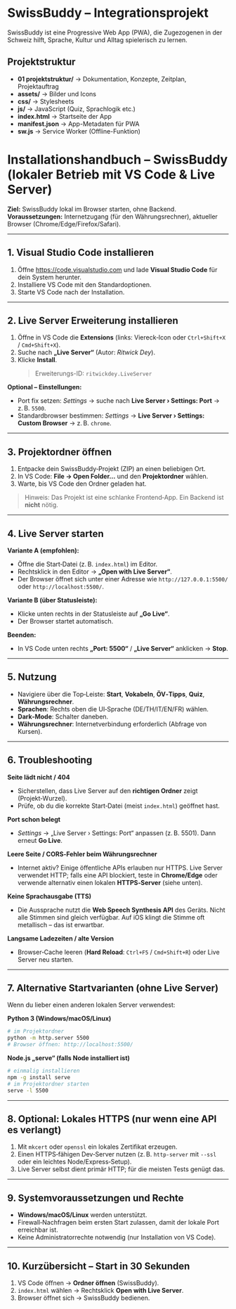 # SwissBuddy – Integrationsprojekt

SwissBuddy ist eine Progressive Web App (PWA), die Zugezogenen in der Schweiz hilft, Sprache, Kultur und Alltag spielerisch zu lernen.

## Projektstruktur

- **01 projektstruktur/** → Dokumentation, Konzepte, Zeitplan, Projektauftrag
- **assets/** → Bilder und Icons
- **css/** → Stylesheets
- **js/** → JavaScript (Quiz, Sprachlogik etc.)
- **index.html** → Startseite der App
- **manifest.json** → App-Metadaten für PWA
- **sw.js** → Service Worker (Offline-Funktion)

# Installationshandbuch – SwissBuddy (lokaler Betrieb mit VS Code & Live Server)

**Ziel:** SwissBuddy lokal im Browser starten, ohne Backend.  
**Voraussetzungen:** Internetzugang (für den Währungsrechner), aktueller Browser (Chrome/Edge/Firefox/Safari).

---

## 1. Visual Studio Code installieren

1. Öffne https://code.visualstudio.com und lade **Visual Studio Code** für dein System herunter.
2. Installiere VS Code mit den Standardoptionen.
3. Starte VS Code nach der Installation.

---

## 2. Live Server Erweiterung installieren

1. Öffne in VS Code die **Extensions** (links: Viereck‑Icon oder `Ctrl+Shift+X` / `Cmd+Shift+X`).
2. Suche nach **„Live Server“** (Autor: _Ritwick Dey_).
3. Klicke **Install**.
   > Erweiterungs-ID: `ritwickdey.LiveServer`

**Optional – Einstellungen:**

- Port fix setzen: _Settings_ → suche nach **Live Server › Settings: Port** → z. B. `5500`.
- Standardbrowser bestimmen: _Settings_ → **Live Server › Settings: Custom Browser** → z. B. `chrome`.

---

## 3. Projektordner öffnen

1. Entpacke dein SwissBuddy‑Projekt (ZIP) an einen beliebigen Ort.
2. In VS Code: **File → Open Folder…** und den **Projektordner** wählen.
3. Warte, bis VS Code den Ordner geladen hat.

> Hinweis: Das Projekt ist eine schlanke Frontend‑App. Ein Backend ist **nicht** nötig.

---

## 4. Live Server starten

**Variante A (empfohlen):**

- Öffne die Start‑Datei (z. B. `index.html`) im Editor.
- Rechtsklick in den Editor → **„Open with Live Server“**.
- Der Browser öffnet sich unter einer Adresse wie `http://127.0.0.1:5500/` oder `http://localhost:5500/`.

**Variante B (über Statusleiste):**

- Klicke unten rechts in der Statusleiste auf **„Go Live“**.
- Der Browser startet automatisch.

**Beenden:**

- In VS Code unten rechts **„Port: 5500“** / **„Live Server“** anklicken → **Stop**.

---

## 5. Nutzung

- Navigiere über die Top‑Leiste: **Start**, **Vokabeln**, **ÖV‑Tipps**, **Quiz**, **Währungsrechner**.
- **Sprachen**: Rechts oben die UI‑Sprache (DE/TH/IT/EN/FR) wählen.
- **Dark‑Mode**: Schalter daneben.
- **Währungsrechner**: Internetverbindung erforderlich (Abfrage von Kursen).

---

## 6. Troubleshooting

**Seite lädt nicht / 404**

- Sicherstellen, dass Live Server auf den **richtigen Ordner** zeigt (Projekt‑Wurzel).
- Prüfe, ob du die korrekte Start‑Datei (meist `index.html`) geöffnet hast.

**Port schon belegt**

- _Settings_ → „Live Server › Settings: Port“ anpassen (z. B. 5501). Dann erneut **Go Live**.

**Leere Seite / CORS‑Fehler beim Währungsrechner**

- Internet aktiv? Einige öffentliche APIs erlauben nur HTTPS. Live Server verwendet HTTP; falls eine API blockiert, teste in **Chrome/Edge** oder verwende alternativ einen lokalen **HTTPS‑Server** (siehe unten).

**Keine Sprachausgabe (TTS)**

- Die Aussprache nutzt die **Web Speech Synthesis API** des Geräts. Nicht alle Stimmen sind gleich verfügbar. Auf iOS klingt die Stimme oft metallisch – das ist erwartbar.

**Langsame Ladezeiten / alte Version**

- Browser‑Cache leeren (**Hard Reload**: `Ctrl+F5` / `Cmd+Shift+R`) oder Live Server neu starten.

---

## 7. Alternative Startvarianten (ohne Live Server)

Wenn du lieber einen anderen lokalen Server verwendest:

**Python 3 (Windows/macOS/Linux)**

```bash
# im Projektordner
python -m http.server 5500
# Browser öffnen: http://localhost:5500/
```

**Node.js „serve“ (falls Node installiert ist)**

```bash
# einmalig installieren
npm -g install serve
# im Projektordner starten
serve -l 5500
```

---

## 8. Optional: Lokales HTTPS (nur wenn eine API es verlangt)

1. Mit `mkcert` oder `openssl` ein lokales Zertifikat erzeugen.
2. Einen HTTPS‑fähigen Dev‑Server nutzen (z. B. `http-server` mit `--ssl` oder ein leichtes Node/Express‑Setup).
3. Live Server selbst dient primär HTTP; für die meisten Tests genügt das.

---

## 9. Systemvoraussetzungen und Rechte

- **Windows/macOS/Linux** werden unterstützt.
- Firewall‑Nachfragen beim ersten Start zulassen, damit der lokale Port erreichbar ist.
- Keine Administratorrechte notwendig (nur Installation von VS Code).

---

## 10. Kurzübersicht – Start in 30 Sekunden

1. VS Code öffnen → **Ordner öffnen** (SwissBuddy).
2. `index.html` wählen → Rechtsklick **Open with Live Server**.
3. Browser öffnet sich → SwissBuddy bedienen.
